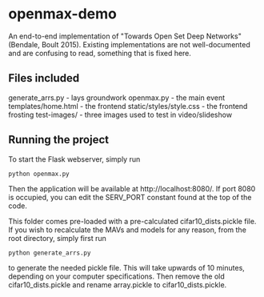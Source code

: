 openmax-demo
======
An end-to-end implementation of "Towards Open Set Deep Networks" (Bendale, Boult 2015). 
Existing implementations are not well-documented and are confusing to read, something that is fixed here.

## Files included

generate_arrs.py - lays groundwork 
openmax.py - the main event
templates/home.html - the frontend
static/styles/style.css - the frontend frosting
test-images/ - three images used to test in video/slideshow

## Running the project

To start the Flask webserver, simply run

	python openmax.py

Then the application will be available at http://localhost:8080/. If port 8080 is occupied, you can edit the SERV_PORT constant found at the top of the code.

This folder comes pre-loaded with a pre-calculated cifar10_dists.pickle file. If you wish to recalculate the MAVs and models for any reason, from the root directory, simply first run

    python generate_arrs.py

to generate the needed pickle file. This will take upwards of 10 minutes, depending on your computer specifications. Then remove the old cifar10_dists.pickle and rename array.pickle to cifar10_dists.pickle.
